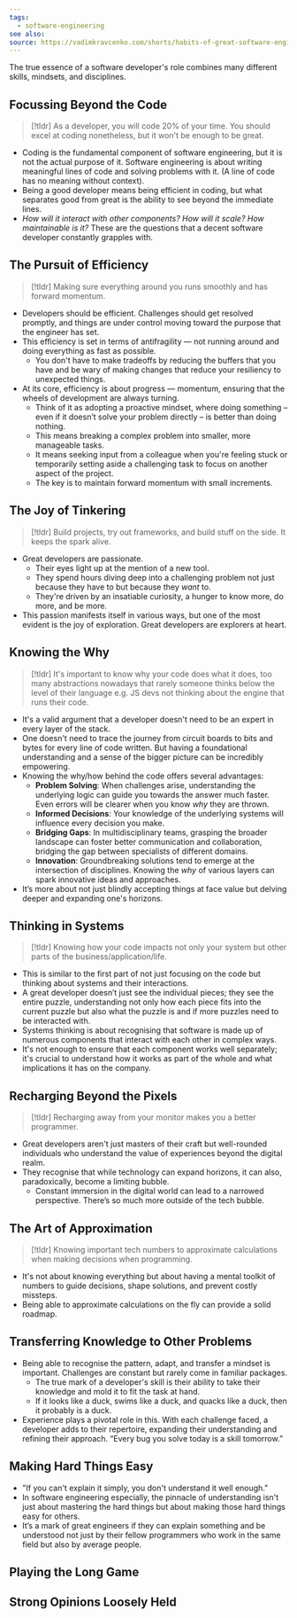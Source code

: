 ```yaml
---
tags:
  - software-engineering
see also: 
source: https://vadimkravcenko.com/shorts/habits-of-great-software-engineers/
---
```

The true essence of a software developer's role combines many different skills, mindsets, and disciplines.

## Focussing Beyond the Code
> [!tldr]
> As a developer, you will code 20% of your time. You should excel at coding nonetheless, but it won't be enough to be great.
- Coding is the fundamental component of software engineering, but it is not the actual purpose of it. Software engineering is about writing meaningful lines of code and solving problems with it. (A line of code has no meaning without context).
- Being a good developer means being efficient in coding, but what separates good from great is the ability to see beyond the immediate lines.
- _How will it interact with other components? How will it scale? How maintainable is it?_ These are the questions that a decent software developer constantly grapples with.

## The Pursuit of Efficiency
> [!tldr]
> Making sure everything around you runs smoothly and has forward momentum.
- Developers should be efficient. Challenges should get resolved promptly, and things are under control moving toward the purpose that the engineer has set.
- This efficiency is set in terms of antifragility — not running around and doing everything as fast as possible.
	- You don't have to make tradeoffs by reducing the buffers that you have and be wary of making changes that reduce your resiliency to unexpected things.
- At its core, efficiency is about progress — momentum, ensuring that the wheels of development are always turning.
	- Think of it as adopting a proactive mindset, where doing something – even if it doesn’t solve your problem directly – is better than doing nothing.
	- This means breaking a complex problem into smaller, more manageable tasks. 
	- It means seeking input from a colleague when you're feeling stuck or temporarily setting aside a challenging task to focus on another aspect of the project. 
	- The key is to maintain forward momentum with small increments.

## The Joy of Tinkering
> [!tldr]
> Build projects, try out frameworks, and build stuff on the side. It keeps the spark alive.
- Great developers are passionate. 
	- Their eyes light up at the mention of a new tool.
	- They spend hours diving deep into a challenging problem not just because they have to but because they _want_ to.
	- They're driven by an insatiable curiosity, a hunger to know more, do more, and be more.
- This passion manifests itself in various ways, but one of the most evident is the joy of exploration. Great developers are explorers at heart.

## Knowing the Why
> [!tldr]
> It's important to know why your code does what it does, too many abstractions nowadays that rarely someone thinks below the level of their language e.g. JS devs not thinking about the engine that runs their code.
- It's a valid argument that a developer doesn't need to be an expert in every layer of the stack.
- One doesn't need to trace the journey from circuit boards to bits and bytes for every line of code written. But having a foundational understanding and a sense of the bigger picture can be incredibly empowering.
- Knowing the why/how behind the code offers several advantages:
	- **Problem Solving**: When challenges arise, understanding the underlying logic can guide you towards the answer much faster. Even errors will be clearer when you know *why* they are thrown.
	- **Informed Decisions**: Your knowledge of the underlying systems will influence every decision you make.
	- **Bridging Gaps**: In multidisciplinary teams, grasping the broader landscape can foster better communication and collaboration, bridging the gap between specialists of different domains.
	- **Innovation**: Groundbreaking solutions tend to emerge at the intersection of disciplines. Knowing the *why* of various layers can spark innovative ideas and approaches.
- It’s more about not just blindly accepting things at face value but delving deeper and expanding one's horizons.
## Thinking in Systems
> [!tldr]
> Knowing how your code impacts not only your system but other parts of the business/application/life.
- This is similar to the first part of not just focusing on the code but thinking about systems and their interactions.
- A great developer doesn’t just see the individual pieces; they see the entire puzzle, understanding not only how each piece fits into the current puzzle but also what the puzzle is and if more puzzles need to be interacted with.
- Systems thinking is about recognising that software is made up of numerous components that interact with each other in complex ways.
- It's not enough to ensure that each component works well separately; it's crucial to understand how it works as part of the whole and what implications it has on the company.
## Recharging Beyond the Pixels
> [!tldr]
> Recharging away from your monitor makes you a better programmer.
- Great developers aren't just masters of their craft but well-rounded individuals who understand the value of experiences beyond the digital realm. 
- They recognise that while technology can expand horizons, it can also, paradoxically, become a limiting bubble.
	- Constant immersion in the digital world can lead to a narrowed perspective. There’s so much more outside of the tech bubble.
## The Art of Approximation
> [!tldr]
> Knowing important tech numbers to approximate calculations when making decisions when programming.
- It's not about knowing everything but about having a mental toolkit of numbers to guide decisions, shape solutions, and prevent costly missteps.
- Being able to approximate calculations on the fly can provide a solid roadmap.
## Transferring Knowledge to Other Problems
- Being able to recognise the pattern, adapt, and transfer a mindset is important. Challenges are constant but rarely come in familiar packages.
	- The true mark of a developer's skill is their ability to take their knowledge and mold it to fit the task at hand.
	- If it looks like a duck, swims like a duck, and quacks like a duck, then it probably is a duck.
- Experience plays a pivotal role in this. With each challenge faced, a developer adds to their repertoire, expanding their understanding and refining their approach. “Every bug you solve today is a skill tomorrow.”
## Making Hard Things Easy
- "If you can't explain it simply, you don't understand it well enough."
- In software engineering especially, the pinnacle of understanding isn't just about mastering the hard things but about making those hard things easy for others.
- It’s a mark of great engineers if they can explain something and be understood not just by their fellow programmers who work in the same field but also by average people.
## Playing the Long Game
## Strong Opinions Loosely Held